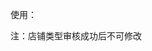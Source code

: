 使用：
<upload label="身份证正面照" :return.sync="data.idFrontPic"></upload>
<upload label="身份证反面照" :return.sync="data.idBackPic"></upload>
<div class="form-info">注：店铺类型审核成功后不可修改</div>